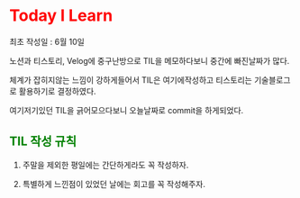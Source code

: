 <span style="color:red">Today I Learn </span>
============================================

최초 작성일 : 6월 10일


노션과 티스토리, Velog에 중구난방으로 TIL을 메모하다보니 중간에 빠진날짜가 많다.

체계가 잡히지않는 느낌이 강하게들어서 TIL은 여기에작성하고 티스토리는 기술블로그로 활용하기로 결정하였다.

여기저기있던 TIL을 긁어모으다보니 오늘날짜로 commit을 하게되었다.


<span style="color:green"> TIL 작성 규칙 </span>
-------------------------------------------

1. 주말을 제외한 평일에는 간단하게라도 꼭 작성하자.

2. 특별하게 느낀점이 있었던 날에는 회고를 꼭 작성해주자.